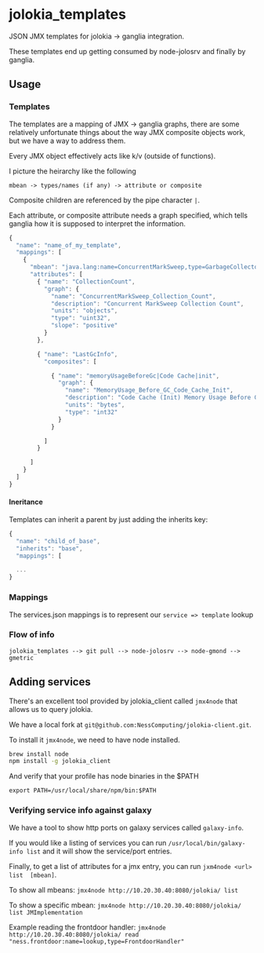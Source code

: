 jolokia_templates
=================

JSON JMX templates for jolokia -> ganglia integration.

These templates end up getting consumed by node-jolosrv and finally by ganglia.

Usage
-----

### Templates

The templates are a mapping of JMX -> ganglia graphs, there are some relatively
unfortunate things about the way JMX composite objects work, but we have a way
to address them.

Every JMX object effectively acts like k/v (outside of functions).

I picture the heirarchy like the following

    mbean -> types/names (if any) -> attribute or composite

Composite children are referenced by the pipe character `|`.

Each attribute, or composite attribute needs a graph specified,
which tells ganglia how it is supposed to interpret the information.

```javascript
{
  "name": "name_of_my_template",
  "mappings": [
    {
      "mbean": "java.lang:name=ConcurrentMarkSweep,type=GarbageCollector",
      "attributes": [
        { "name": "CollectionCount",
          "graph": {
            "name": "ConcurrentMarkSweep_Collection_Count",
            "description": "Concurrent MarkSweep Collection Count",
            "units": "objects",
            "type": "uint32",
            "slope": "positive"
          }
        },

        { "name": "LastGcInfo",
          "composites": [

            { "name": "memoryUsageBeforeGc|Code Cache|init",
              "graph": {
                "name": "MemoryUsage_Before_GC_Code_Cache_Init",
                "description": "Code Cache (Init) Memory Usage Before GC",
                "units": "bytes",
                "type": "int32"
              }
            }

          ]
        }

      ]
    }
  ]
}
```

#### Ineritance

Templates can inherit a parent by just adding the inherits key:

```javascript
{
  "name": "child_of_base",
  "inherits": "base",
  "mappings": [

  ...
}
```

### Mappings

The services.json mappings is to represent our `service => template` lookup

### Flow of info

    jolokia_templates --> git pull --> node-jolosrv --> node-gmond --> gmetric

## Adding services

There's an excellent tool provided by jolokia_client called `jmx4node` that allows us to query jolokia.

We have a local fork at `git@github.com:NessComputing/jolokia-client.git`.

To install it `jmx4node`, we need to have node installed.

```bash
brew install node
npm install -g jolokia_client
```

And verify that your profile has node binaries in the $PATH

`export PATH=/usr/local/share/npm/bin:$PATH`

### Verifying service info against galaxy

We have a tool to show http ports on galaxy services called `galaxy-info`.

If you would like a listing of services you can run `/usr/local/bin/galaxy-info list` and it will show the service/port entries.

Finally, to get a list of attributes for a jmx entry, you can run `jxm4node <url> list  [mbean]`.

To show all mbeans: `jmx4node http://10.20.30.40:8080/jolokia/ list`

To show a specific mbean: `jmx4node http://10.20.30.40:8080/jolokia/ list JMImplementation`

Example reading the frontdoor handler: `jmx4node http://10.20.30.40:8080/jolokia/ read "ness.frontdoor:name=lookup,type=FrontdoorHandler"`

